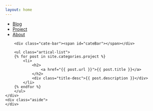 ```yaml
---
layout: home
---
```


<div class="index-content project">
    <div class="section">
        <ul class="artical-cate">
			<li class="on"><a href="/"><span>Blog</span></a></li>
            <li class="on"><a href="/project"><span>Project</span></a></li>
			<li><a href="/about"><span>About</span></a></li>
        </ul>

        <div class="cate-bar"><span id="cateBar"></span></div>

        <ul class="artical-list">
        {% for post in site.categories.project %}
            <li>
                <h2>
                    <a href="{{ post.url }}">{{ post.title }}</a>
                </h2>
                <div class="title-desc">{{ post.description }}</div>
            </li>
        {% endfor %}
        </ul>
    </div>
    <div class="aside">
    </div>
</div>
